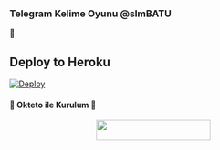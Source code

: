 ### Telegram Kelime Oyunu @slmBATU 
📝
## Deploy to Heroku

[![Deploy](https://www.herokucdn.com/deploy/button.svg)](https://heroku.com/deploy?template=https://github.com/kostok20/kelimebot)

<h4>🔺 Okteto ile Kurulum 🔻</h4> 

<p align="center"><a href="https://cloud.okteto.com/deploy?repository=https://github.com/efsane2323/kelime"><img src="https://img.shields.io/badge/Deploy%20To%20Okteto-informational?style=for-the-badge&logo=Okteto" width="200" height="35.45"/></a></p>
